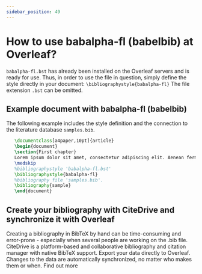 ```yaml
---
sidebar_position: 49
---
```


# How to use babalpha-fl (babelbib) at Overleaf?
`babalpha-fl.bst` has already been installed on the Overleaf servers and is ready for use. Thus, in order to use the file in question, simply define the style directly in your document: `\bibliographystyle{babalpha-fl}` The file extension `.bst` can be omitted.

## Example document with babalpha-fl (babelbib)
The following example includes the style definition and the connection to the literature database `samples.bib`.
```tex
   \documentclass[a4paper,10pt]{article}
   \begin{document}
   \section{First chapter}
   Lorem ipsum dolor sit amet, consectetur adipiscing elit. Aenean fermentum justo massa, ut maximus mauris sodales et. Aenean vel elit a erat rhoncus pharetra.
   \medskip
   %bibliographystyle 'babalpha-fl.bst'
   \bibliographystyle{babalpha-fl}
   %bibliography file 'samples.bib'.
   \bibliography{sample}
   \end{document}
```

## Create your bibliography with CiteDrive and synchronize it with Overleaf
Creating a bibliography in BibTeX by hand can be time-consuming and error-prone - especially when several people are working on the .bib file. CiteDrive is a platform-based and collaborative bibliography and citation manager with native BibTeX support. Export your data directly to Overleaf. Changes to the data are automatically synchronized, no matter who makes them or when. Find out more